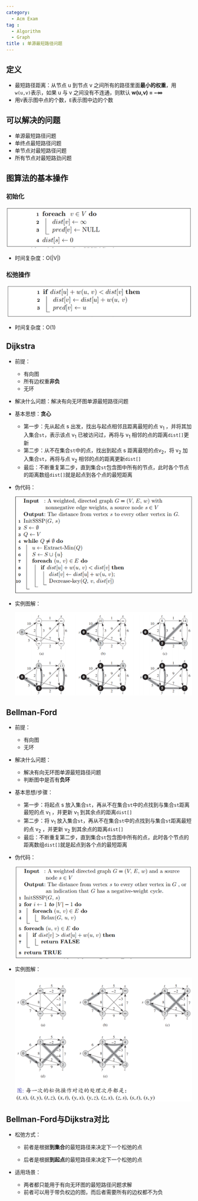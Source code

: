 ```yaml
---
category:
  - Acm Exam
tag :
  - Algorithm
  - Graph
title : 单源最短路径问题
---
```


## 定义

- 最短路径距离：从节点 u 到节点 v 之间所有的路径里面**最小的权重**，用`w(u,v)`表示，如果 u 与 v 之间没有不连通，则默认 **w(u,v) = $-\infty$**
- 用`V`表示图中点的个数，`E`表示图中边的个数

## 可以解决的问题

- 单源最短路径问题
- 单终点最短路径问题
- 单节点对最短路径问题
- 所有节点对最短路劲问题

## 图算法的基本操作

### 初始化

![image-20220601223843864](https://raw.githubusercontent.com/CoderWDD/myImages/main/blog_images/image-20220601223843864.png)

- 时间复杂度：O(|V|)

### 松弛操作

![image-20220601223915173](https://raw.githubusercontent.com/CoderWDD/myImages/main/blog_images/image-20220601223915173.png)

- 时间复杂度：O(1)

## Dijkstra

- 前提：

  - 有向图
  - 所有边权重**非负**
  - 无环

- 解决什么问题：解决有向无环图单源最短路径问题

- 基本思想：**贪心**

  - 第一步：先从起点 s 出发，找出与起点相邻且距离最短的点 v<sub>1</sub> ，并将其加入集合`st`，表示该点 v<sub>1</sub> 已被访问过，再将与 v<sub>1</sub> 相邻的点的距离`dist[]`更新
  - 第二步：从不在集合`st`中的点，找出到起点 s 距离最短的点v<sub>2</sub>，将 v<sub>2</sub> 加入集合`st`，再将与点 v<sub>2</sub> 相邻的点的距离更新`dist[]`
  - 最后：不断重复第二步，直到集合`st`包含图中所有的节点，此时各个节点的距离数组`dist[]`就是起点到各个点的最短距离

- 伪代码：

  ![image-20220601230752638](https://raw.githubusercontent.com/CoderWDD/myImages/main/blog_images/image-20220601230752638.png)

- 实例图解：

  ![image-20220601231125091](https://raw.githubusercontent.com/CoderWDD/myImages/main/blog_images/image-20220601231125091.png)

## Bellman-Ford

- 前提：
  - 有向图
  - 无环
- 解决什么问题：
  - 解决有向无环图单源最短路径问题
  - 判断图中是否有**负环**

- 基本思想/步骤：
  - 第一步：将起点 s 放入集合`st`，再从不在集合`st`中的点找到与集合`st`距离最短的点 v<sub>1</sub> ，并更新 v<sub>1</sub> 到其余点的距离`dist[]`
  - 第二步：将 v<sub>1</sub> 放入集合`st`，再从不在集合`st`中的点找到与集合`st`距离最短的点 v<sub>2</sub> ，并更新 v<sub>2</sub> 到其余点的距离`dist[]`
  - 最后：不断重复第二步，直到集合`st`包含图中所有的点，此时各个节点的距离数组`dist[]`就是起点到各个点的最短距离

- 伪代码：

  ![image-20220601235808150](https://raw.githubusercontent.com/CoderWDD/myImages/main/blog_images/image-20220601235808150.png)

- 实例图解：

  ![image-20220602001912421](https://raw.githubusercontent.com/CoderWDD/myImages/main/blog_images/image-20220602001912421.png)

## Bellman-Ford与Dijkstra对比

- 松弛方式：

  - 前者是根据**到集合**的最短路径来决定下一个松弛的点

  - 后者是根据**到起点**的最短路径来决定下一个松弛的点

- 适用场景：
  - 两者都只能用于有向无环图的最短路径问题求解
  - 前者可以用于带负权边的图，而后者需要所有的边权都不为负